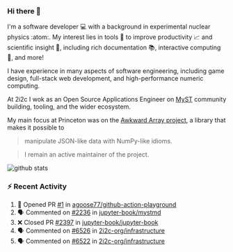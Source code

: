 ### Hi there 👋 

I'm a software developer 💻 with a background in experimental nuclear physics :atom:. My interest lies in tools :wrench: to improve productivity :chart_with_upwards_trend: and scientific insight :telescope:, including rich documentation 📚, interactive computing 🧮, and more! 

I have experience in many aspects of software engineering, including game design, full-stack web development, and high-performance numeric computing. 

At 2i2c I wok as an Open Source Applications Engineer on [MyST](https://github.com/jupyter-book/mystmd) community building, tooling, and the wider ecosystem. 

My main focus at Princeton was on the [Awkward Array project](awkward-array.org/), a library that makes it possible to 
> manipulate JSON-like data with NumPy-like idioms.

> I remain an active maintainer of the project. 

![github stats](https://github-readme-stats.vercel.app/api?username=agoose77&show_icons=true&hide_rank=true&hide_title=true&bg_color=30,e76445,904e95&text_color=efe3ec&icon_color=efe3ec)
<!--
**agoose77/agoose77** is a ✨ _special_ ✨ repository because its `README.md` (this file) appears on your GitHub profile.

Here are some ideas to get you started:

- 🔭 I’m currently working on ...
- 🌱 I’m currently learning ...
- 👯 I’m looking to collaborate on ...
- 🤔 I’m looking for help with ...
- 💬 Ask me about ...
- 📫 How to reach me: ...
- 😄 Pronouns: ...
- ⚡ Fun fact: ...
-->

### :zap: Recent Activity

<!--START_SECTION:activity-->
1. 💪 Opened PR [#1](https://github.com/agoose77/github-action-playground/pull/1) in [agoose77/github-action-playground](https://github.com/agoose77/github-action-playground)
2. 🗣 Commented on [#2236](https://github.com/jupyter-book/mystmd/issues/2236#issuecomment-3196269781) in [jupyter-book/mystmd](https://github.com/jupyter-book/mystmd)
3. ❌ Closed PR [#2397](https://github.com/jupyter-book/jupyter-book/pull/2397) in [jupyter-book/jupyter-book](https://github.com/jupyter-book/jupyter-book)
4. 🗣 Commented on [#6526](https://github.com/2i2c-org/infrastructure/issues/6526#issuecomment-3196199880) in [2i2c-org/infrastructure](https://github.com/2i2c-org/infrastructure)
5. 🗣 Commented on [#6522](https://github.com/2i2c-org/infrastructure/issues/6522#issuecomment-3196154041) in [2i2c-org/infrastructure](https://github.com/2i2c-org/infrastructure)
<!--END_SECTION:activity-->
